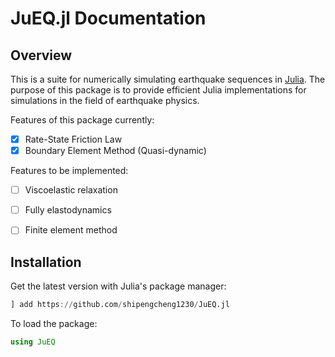 # JuEQ.jl Documentation

## Overview
This is a suite for numerically simulating earthquake sequences in [Julia](https://julialang.org/). The purpose of this package is to provide efficient Julia implementations for simulations in the field of earthquake physics.

Features of this package currently:

- [x] Rate-State Friction Law
- [x] Boundary Element Method (Quasi-dynamic)

Features to be implemented:
- [ ] Viscoelastic relaxation
- [ ] Fully elastodynamics
- [ ] Finite element method


## Installation
Get the latest version with Julia's package manager:

```julia
] add https://github.com/shipengcheng1230/JuEQ.jl
```

To load the package:

```julia
using JuEQ
```
